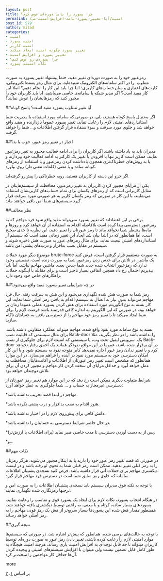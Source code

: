 ```yaml
---
layout: post
title: چرا پسورد را باید دوره‌ای عوض کرد؟
permalink: /امنیت/آیا-تغییر-پسورد-باعث-افزایش-امنیت-می‌
post_id: 579
author: milad
categories: 
- امنیت
- امنیت پسورد
- امنیت کاربر
- تغییر پسورد چگونه امنیت ایجاد میکند
- تغییر پسورد و افزایش امنیت
- چرا پسوردم رو عوض کنم؟
- نکات امنیتی پسورد
---
```


رمزعبور خود را به صورت دوره‌ای تغییر دهید، حتما پیشنهاد تغییر پسورد به صورت متناوب  را در اکثر سامانه‌های الکترونیک شنیده‌اید، برای مثال رمز پست‌الکترونیکی، کارت‌های اعتباری و سایرحساب‌های کاربری؛ اما چرا باید این کار را انجام دهیم؟ اصلا این کار مفید است؟ اگر مدیر شبکه یا سامانه‌‌ی خاصی می‌باشید، آیا باید کاربران خود را مجبور کنید که رمزهایشان را عوض نمایند؟


##آیا تغییر متناوب پسورد مفید است؟ پاسخ کوتاه


اگر به‌دنبال پاسخ کوتاه هستید، بلی، در صورتی که سامانه مورد استفاده یا مدیریت شما استانداردهای امنیتی لازم را رعایت نماید، تغییر پسورد عموما بازدارنده و مفید واقع خواهد شد و جلوی مورد سرقت و سوءاستفاده قرار گرفتن اطلاعات و... شما را خواهد گرفت.


##اجبار در تغییر رمز عبور، خوب یا بد؟


مدیران باید به یاد داشته باشند اگر کاربران را برای ادامه فعالیت مجبور به تغیر رمزعبور نمایند، ممکن است کاربر تنها با افزودن یا تغییر یک کارکتر به ادامه فعالیت خود بپردازند و یا به روش‌های خطرناک‌تری همچون یادداشت کردن رمزعبور و یا استفاده از رمزهای کوتاه، ساده و با معنی (کلمات معنی دار) روی بیاورد.

اگر جزو این دسته از کاربران هستید، رویه خطرناکی را پیش‌رو گرفته‌اید.

یکی از مزایای مجبور کردن کاربران به تغییر رمزعبور، محافظت از سیستم‌هایتان در مقابل کاربرانی است که از رمزهای یکسان برای تمام حساب‌های کاربریشان استفاده می‌نمایند، با این کار در صورتی که رمز یکسان کاربر به هر صورتی مورد سرقت قرار گیرد سیستم‌های شما امن باقی خواهند ماند.


##نظر مخالف


برخی بر این اعتقاداند که تغییر پسورد نمی‌تواند مفید واقع شود فرد مهاجم که به رمزعبور دسترسی پیدا کرده است بلافاصله اقدام به استفاده از آن خواهد کرد و روزها و ماه‌ها منتنظر شما نخواهد ماند تا رمز عبورتان را تغییر دهید، این نظریه تا حدی صحیح است، اما همانطور که در ابتدا بیان شد ایجاد این تغییر زمانی مفید است که سیستم از استانداردهای امنیتی تبعیت نماید، برای مثال رمزهای عبور به صورت هش ذخیره شوند و سیستم در مقابل نصب بدافزار و درب‌های پشتی امن باشد.

موضوع دیگر مورد حملات brute-force به صورت مستقیم قرار گرفتن است، فرض کنید یک ماشین در تلاش برای حدس زدن رمزعبور شما به صورت زنده است، تضمینی وجود ندارد که رمزعبور انتخاب شده جدید شما حدس بعدی ماشین مهاجم نباشد، اما باید بپذیریم احتمال رخ داد همچین اتفاقی بسیار ناچیز است و برای مقابله با اینگونه حملات راهکارهای خاص خود وجود دارد.


##در چه شرایطی تغییر پسورد مفید واقع می‌شود؟


رمز شما به صورت هش شده نگهداری می‌شود و این هش به سرقت رفته، حال فرد مهاجم می‌تواند بدون نیاز به اتصال به سیستم اقدام به یافتن رمز اصلی شما نماید، این کار بسته به نوع الگوریتم مورد استفاده برای هش کردن پسورد عملی عموما زمان بر خواهد بود، در صورتی که این الگوریتم به اندازه کافی قدرتمند باشد فرصت لازم را برای شما ایجاد می‌کند تا با تغییر رمز خود مهاجم را از دسترسی یافتن به حسابتان ناکام سازید.

بسته به نوع سامانه مورد نفوذ واقع شده، مهاجم میتواند عملکرد متفاوتی داشته باشد. برای مثال سیستمی که قابلیت نصب Back-door را نداشته باشد را در نظر بگیرید، مثلا یک  سرویس‌ ایمیل تحت وب، یا سیستمی که امنیت لازم برای جلوگیری از نصب Back-door در آن برقرار شده باشد، عموما در این مواقع نفوذگر همانند یک احمق رفتار نخواهد کرد و با تغییر ندادن رمز عبور اجازه نمی‌دهد کابر متوجه نفوذ به سیستم شود و با این کار امکان دسترسی خود به سیستم مورد نفوذ در آینده را فراهم می‌سازد. در این موارد همانطور که مشخص است تغییر رمز عبورتان از اطلاعات و اکانت‌هایتان محافظت به عمل خواهد آورد و حداقل مزایای آن سخت کردن کار مهاجم و مجبور کردن آن برای تلاش دوچندان خواهد بود.

شرایط متفاوت دیگری ممکن است رخ دهد که در این موارد هم تغییر رمز عبورتان از دسترسی غیرمجاز به حساب و ... شما جلوگیری به عمل خواهد آورد:


*مهاجم در ابتدا قصد تخریب نداشته باشد.

	
*هنوز اقدام به نصب بدافزار و درب پشتی نکرده باشد.

	
*دانش کافی برای پیش‌روی لازم را در اختیار نداشته باشد.

	
*در حال حاضر شرایط دسترسی به حسابتان را نداشته باشد.

	
*پس از به دست آوردن دسترسی تا مدت خاصی صبر نماید (برای اطلاعات با ارزش‌تر).

	
*و...

##نکات مهم


در صورتی که قصد تغییر رمز عبور خود را دارید یا به اینکار مجبور می‌شوید، هرگز رمزتان را به رمز قبلی تغییر ندهید. ممکن است رمز قبلی شما به نحوی لو رفته باشد و در لیست دیکشنری مهاجم برای حملات آتی قرار داشته باشد. فرض کنید نسخه‌ی پشتیبان اطلاعات سامانه که حاوی رمز سابق شما است در دسترس فرد مهاجم قرار گیرد.

با توجه به نکته فوق مدیران سیستم باید نسخه‌ی پشتیبان اطلاعات را به صورت امن و ترجیها رمزنگاری شده نگهداری نمایند.

در هنگام انتخاب پسورد، نکات لازم برای ایجاد یک پسورد قوی و مناسب را رعایت نمایید، پسوردهای بسیار ساده، کوتاه و با معنی، به راحتی توسط دیکشنری یافته خواهند شد، همینطور مقدار هش شده این پسوردها بسیار سریع‌تر از هش یک رمز قوی، مهاجم را به رمز اصلی خواهد رساند.


##نتیجه گیری


با توجه به حالت‌های برسی شده، همانطور که پیش‌تر اشاره شد، در صورتی که سیستم‌ها موارد امنیتی لازم را رعایت کرده باشند، تغییر دادن رمز عبور به صورت دوره‌ای توسط کاربران میتواند تا حد قابل توجه‌ای به افزایش امنیت یاری رساند. هرچند امنیت هیچگاه به طور کامل قابل تضمین نیست ولی میتوان با افزایش سیستم‌های امنیتی و پیچیده کردن آن‌ها حداقل کار مهاجمین را سخت‌تر کرد.

more

بر اساس 
[۱](https://security.stackexchange.com/questions/4704/how-does-changing-your-password-every-90-days-increase-security)، 
[۲](https://web.archive.org/web/20100423185209/http://news.yahoo.com/s/ytech_wguy/20100413/tc_ytech_wguy/ytech_wguy_tc1590)